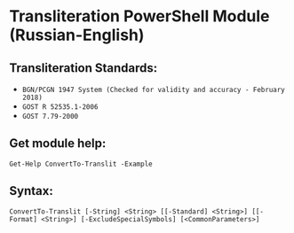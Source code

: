 # Transliteration PowerShell Module (Russian-English)

## Transliteration Standards:
- `BGN/PCGN 1947 System (Checked for validity and accuracy - February 2018)`
- `GOST R 52535.1-2006`
- `GOST 7.79-2000`

## Get module help:
```
Get-Help ConvertTo-Translit -Example
```

## Syntax:
```
ConvertTo-Translit [-String] <String> [[-Standard] <String>] [[-Format] <String>] [-ExcludeSpecialSymbols] [<CommonParameters>]
```